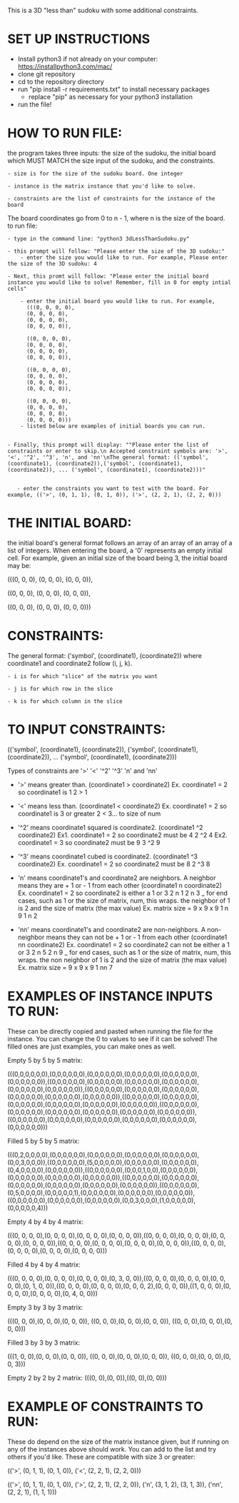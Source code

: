 This is a 3D "less than" sudoku with some additional constraints.

# SET UP INSTRUCTIONS

- Install python3 if not already on your computer: https://installpython3.com/mac/
- clone git repository
- cd to the repository directory
- run "pip install -r requirements.txt" to install necessary packages
  - replace "pip" as necessary for your python3 installation
- run the file!

# HOW TO RUN FILE:

the program takes three inputs: the size of the sudoku, the initial board which MUST MATCH the size input of the sudoku, and the constraints.

    - size is for the size of the sudoku board. One integer

    - instance is the matrix instance that you'd like to solve.

    - constraints are the list of constraints for the instance of the board

The board coordinates go from 0 to n - 1, where n is the size of the board.
to run file:

    - type in the command line: "python3 3dLessThanSudoku.py"

    - this prompt will follow: "Please enter the size of the 3D sudoku:"
        - enter the size you would like to run. For example, Please enter the size of the 3D sudoku: 4

    - Next, this promt will follow: "Please enter the initial board instance you would like to solve! Remember, fill in 0 for empty intial cells"

        - enter the initial board you would like to run. For example,
          (((0, 0, 0, 0),
          (0, 0, 0, 0),
          (0, 0, 0, 0),
          (0, 0, 0, 0)),

          ((0, 0, 0, 0),
          (0, 0, 0, 0),
          (0, 0, 0, 0),
          (0, 0, 0, 0)),

          ((0, 0, 0, 0),
          (0, 0, 0, 0),
          (0, 0, 0, 0),
          (0, 0, 0, 0)),

          ((0, 0, 0, 0),
          (0, 0, 0, 0),
          (0, 0, 0, 0),
          (0, 0, 0, 0)))
        - listed below are examples of initial boards you can run.


    - Finally, this prompt will display: ""Please enter the list of constraints or enter to skip.\n Accepted constraint symbols are: '>', '<', '^2', '^3', 'n', and 'nn'\nThe general format: (('symbol', (coordinate1), (coordinate2)),('symbol', (coordinate1), (coordinate2)), ... ('symbol', (coordinate1), (coordinate2)))"


       - enter the constraints you want to test with the board. For example, (('>', (0, 1, 1), (0, 1, 0)), ('>', (2, 2, 1), (2, 2, 0)))

# THE INITIAL BOARD:

the initial board's general format follows an array of an array of an array of a list of integers.
When entering the board, a '0' represents an empty initial cell.
For example, given an initial size of the board being 3, the initial board may be:

(((0, 0, 0),
(0, 0, 0),
(0, 0, 0)),

((0, 0, 0),
(0, 0, 0),
(0, 0, 0)),

((0, 0, 0),
(0, 0, 0),
(0, 0, 0)))

# CONSTRAINTS:

The general format: ('symbol', (coordinate1), (coordinate2)) where coordinate1 and coordinate2 follow (i, j, k).

    - i is for which "slice" of the matrix you want

    - j is for which row in the slice

    - k is for which column in the slice

# TO INPUT CONSTRAINTS:

(('symbol', (coordinate1), (coordinate2)),
('symbol', (coordinate1), (coordinate2)),
...
('symbol', (coordinate1), (coordinate2)))

Types of constraints are '>' '<' '^2' '^3' 'n' and 'nn'

- '>' means greater than. (coordinate1 > coordinate2)
  Ex. coordinate1 = 2 so coordinate1 is 1
  2 > 1

- '<' means less than. (coordinate1 < coordinate2)
  Ex. coordinate1 = 2 so coordinate1 is 3 or greater
  2 < 3... to size of num

- '^2' means coordinate1 squared is coordinate2. (coordinate1 ^2 coordinate2)
  Ex1. coordinate1 = 2 so coordinate2 must be 4
  2 ^2 4
  Ex2. coordinate1 = 3 so coordinate2 must be 9
  3 ^2 9

- '^3' means coordinate1 cubed is coordinate2. (coordinate1 ^3 coordinate2)
  Ex. coordinate1 = 2 so coordinate2 must be 8
  2 ^3 8

- 'n' means coordinate1's and coordinate2 are neighbors. A neighbor means they are + 1 or - 1 from each other (coordinate1 n coordinate2)
  Ex. coordinate1 = 2 so coordinate2 is either a 1 or 3
  2 n 1
  2 n 3
  \_ for end cases, such as 1 or the size of matrix, num, this wraps. the neighbor of 1 is 2 and the size of matrix (the max value)
  Ex. matrix size = 9 x 9 x 9
  1 n 9
  1 n 2

- 'nn' means coordinate1's and coordinate2 are non-neighbors. A non-neighbor means they can not be + 1 or - 1 from each other (coordinate1 nn coordinate2)
  Ex. coordinate1 = 2 so coordinate2 can not be either a 1 or 3
  2 n 5
  2 n 9
  \_ for end cases, such as 1 or the size of matrix, num, this wraps. the non neighbor of 1 is 2 and the size of matrix (the max value)
  Ex. matrix size = 9 x 9 x 9
  1 nn 7

# EXAMPLES OF INSTANCE INPUTS TO RUN:

These can be directly copied and pasted when running the file for the instance. You can change the 0 to values to see if it can be solved! The filled ones are just examples, you can make ones as well.

Empty 5 by 5 by 5 matrix:

(((0,0,0,0,0,0),(0,0,0,0,0,0),(0,0,0,0,0,0),(0,0,0,0,0,0),(0,0,0,0,0,0),(0,0,0,0,0,0)),((0,0,0,0,0,0),(0,0,0,0,0,0),(0,0,0,0,0,0),(0,0,0,0,0,0),(0,0,0,0,0,0),(0,0,0,0,0,0)),((0,0,0,0,0,0),(0,0,0,0,0,0),(0,0,0,0,0,0),(0,0,0,0,0,0),(0,0,0,0,0,0),(0,0,0,0,0,0)),((0,0,0,0,0,0),(0,0,0,0,0,0),(0,0,0,0,0,0),(0,0,0,0,0,0),(0,0,0,0,0,0),(0,0,0,0,0,0)),((0,0,0,0,0,0),(0,0,0,0,0,0),(0,0,0,0,0,0),(0,0,0,0,0,0),(0,0,0,0,0,0),(0,0,0,0,0,0)),((0,0,0,0,0,0),(0,0,0,0,0,0),(0,0,0,0,0,0),(0,0,0,0,0,0),(0,0,0,0,0,0),(0,0,0,0,0,0)))

Filled 5 by 5 by 5 matrix:

(((0,2,0,0,0,0),(0,0,0,0,0,0),(0,0,0,0,0,0),(0,0,0,0,0,0),(0,0,0,0,0,0),(0,0,3,0,0,0)),((0,0,0,0,0,0),(5,0,0,0,0,0),(0,0,0,0,0,0),(0,0,0,0,0,0),(0,4,0,0,0,0),(0,0,0,0,0,0)),((0,0,0,0,0,0),(0,0,0,1,0,0),(0,0,0,0,0,0),(0,0,0,0,0,0),(0,0,0,0,0,0),(0,0,0,0,0,0)),((0,0,0,0,0,0),(0,0,0,0,0,0),(0,0,0,0,0,0),(0,0,0,0,0,0),(0,0,0,0,0,0),(0,0,0,0,0,0)),((0,0,0,0,0,0),(0,5,0,0,0,0),(0,0,0,0,0,1),(0,0,0,0,0,0),(0,0,0,0,0,0),(0,0,0,0,0,0)),((0,0,0,0,0,0),(0,0,0,0,0,0),(0,0,0,0,0,0),(0,0,3,0,0,0),(1,0,0,0,0,0),(0,0,0,0,0,4)))

Empty 4 by 4 by 4 matrix:

(((0, 0, 0, 0),(0, 0, 0, 0),(0, 0, 0, 0),(0, 0, 0, 0)),((0, 0, 0, 0),(0, 0, 0, 0),(0, 0, 0, 0),(0, 0, 0, 0)),((0, 0, 0, 0),(0, 0, 0, 0),(0, 0, 0, 0),(0, 0, 0, 0)),((0, 0, 0, 0),(0, 0, 0, 0),(0, 0, 0, 0),(0, 0, 0, 0)))

Filled 4 by 4 by 4 matrix:

(((0, 0, 0, 0),(0, 0, 0, 0),(0, 0, 0, 0),(0, 3, 0, 0)),((0, 0, 0, 0),(0, 0, 0, 0),(0, 0, 0, 0),(0, 1, 0, 0)),((0, 0, 0, 0),(0, 0, 0, 0),(0, 0, 0, 2),(0, 0, 0, 0)),((1, 0, 0, 0),(0, 0, 0, 0),(0, 0, 0, 0),(0, 4, 0, 0)))

Empty 3 by 3 by 3 matrix:

(((0, 0, 0),(0, 0, 0),(0, 0, 0)), ((0, 0, 0),(0, 0, 0),(0, 0, 0)), ((0, 0, 0),(0, 0, 0),(0, 0, 0)))

Filled 3 by 3 by 3 matrix:

(((1, 0, 0),(0, 0, 0),(0, 0, 0)), ((0, 0, 0),(0, 0, 0),(0, 0, 0)), ((0, 0, 0),(0, 0, 0),(0, 0, 3)))

Empty 2 by 2 by 2 matrix:
(((0, 0),(0, 0)),((0, 0),(0, 0)))

# EXAMPLE OF CONSTRAINTS TO RUN:

These do depend on the size of the matrix instance given, but if running on any of the instances above should work. You can add to the list and try others if you'd like. These are compatible with size 3 or greater:

(('>', (0, 1, 1), (0, 1, 0)), ('<', (2, 2, 1), (2, 2, 0)))

(('>', (0, 1, 1), (0, 1, 0)), ('>', (2, 2, 1), (2, 2, 0)), ('n', (3, 1, 2), (3, 1, 3)), ('nn', (2, 2, 1), (1, 1, 1)))
